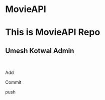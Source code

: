 # MovieAPI
<h1>This is MovieAPI Repo</h1>
<h2>Umesh Kotwal Admin</h2>

<br>
<p>Add</p>
<p>Commit</p>
<p>push</p>
